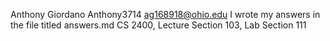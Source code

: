 Anthony Giordano 
Anthony3714
ag168918@ohio.edu
I wrote my answers in the file titled answers.md
CS 2400, Lecture Section 103, Lab Section 111
